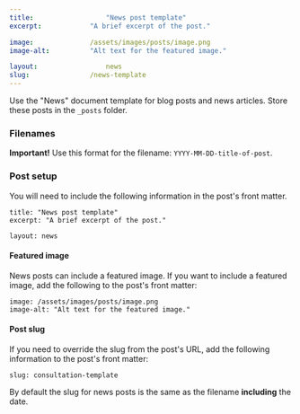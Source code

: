 ```yaml
---
title:  				"News post template"
excerpt:  			"A brief excerpt of the post."

image: 				/assets/images/posts/image.png
image-alt:			"Alt text for the featured image."

layout: 				news
slug:				/news-template
---
```


Use the "News" document template for blog posts and news articles. Store these posts in the `_posts` folder.

### Filenames

**Important!** Use this format for the filename: `YYYY-MM-DD-title-of-post`.

### Post setup

You will need to include the following information in the post's front matter.

``` liquid
title: "News post template"
excerpt: "A brief excerpt of the post."

layout: news
```

#### Featured image

News posts can include a featured image. If you want to include a featured image, add the following to the post's front matter:

```
image: /assets/images/posts/image.png
image-alt: "Alt text for the featured image."
```

#### Post slug

If you need to override the slug from the post's URL, add the following information to the post's front matter:

``` liquid
slug: consultation-template
```

By default the slug for news posts is the same as the filename **including** the date.